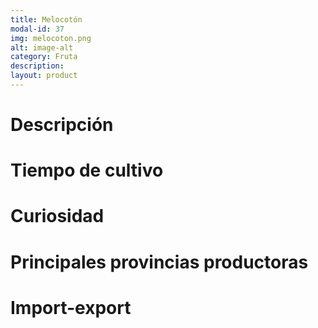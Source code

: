 ```yaml
---
title: Melocotón
modal-id: 37
img: melocoton.png
alt: image-alt
category: Fruta
description:
layout: product
---
```


# Descripción

# Tiempo de cultivo

# Curiosidad

# Principales provincias productoras
<div class="chart"></div>

# Import-export
<svg class="import-export" width="600" height="350"></svg>
